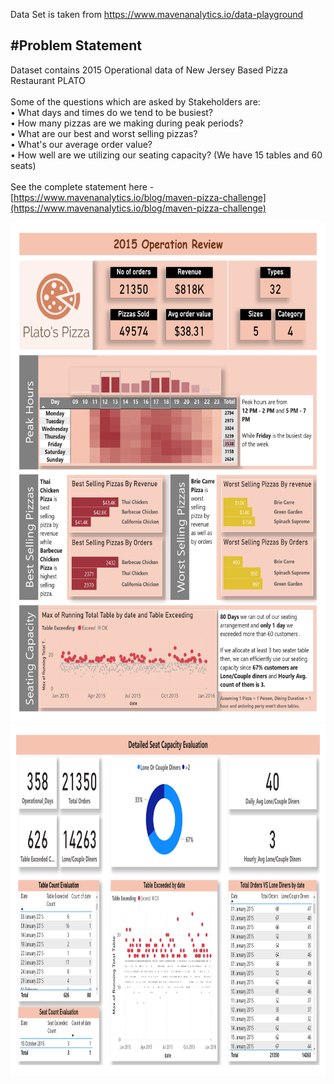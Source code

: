 

Data Set is taken from https://www.mavenanalytics.io/data-playground

#Problem Statement 
------------------
Dataset contains 2015 Operational data of New Jersey Based Pizza Restaurant PLATO<br><br>
Some of the questions which are asked by Stakeholders are:<br>
•	What days and times do we tend to be busiest?<br>
•	How many pizzas are we making during peak periods?<br>
•	What are our best and worst selling pizzas?<br>
•	What's our average order value?<br>
•	How well are we utilizing our seating capacity? (We have 15 tables and 60 seats)<br><br>
See the complete statement here - [https://www.mavenanalytics.io/blog/maven-pizza-challenge](https://www.mavenanalytics.io/blog/maven-pizza-challenge)


<img src= "Images/Plato's%20Pizza%20Sales_page-0001.jpg" width="600" height="800" >

 
<img src= "Images/Plato's%20Pizza%20Sales_page-0002.jpg" width="1000" height="563">


